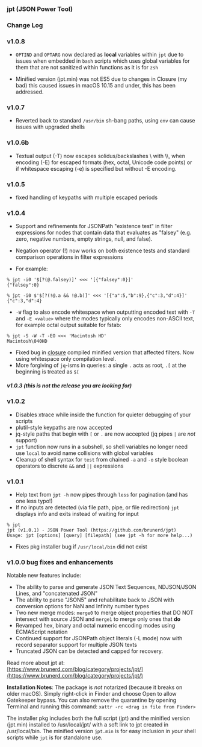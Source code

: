### jpt (JSON Power Tool)

### Change Log

### v1.0.8
* `OPTIND` and `OPTARG` now declared as **local** variables within `jpt` due to issues when embedded in `bash` scripts which uses global variables for them that are not sanitized within functions as it is for `zsh`

* Minified version (jpt.min) was not ES5 due to changes in Closure (my bad) this caused issues in macOS 10.15 and under, this has been addressed.

### v1.0.7 
* Reverted back to standard `/usr/bin` sh-bang paths, using `env` can cause issues with upgraded shells

### v1.0.6b 
* Textual output (-T) now escapes solidus/backslashes \\ with \\\\, when encoding (-E) for escaped formats (hex, octal, Unicode code points) or if whitespace escaping (-e) is specified but without -E encoding.

### v1.0.5 
* fixed handling of keypaths with multiple escaped periods

### v1.0.4
* Support and refinements for JSONPath "existence test" in filter expressions for nodes that contain data that evaluates as "falsey" (e.g. zero, negative numbers, empty strings, null, and false). 
* Negation operator (!) now works on both existence tests and standard comparison operations in filter expressions

* For example:
```
% jpt -i0 '$[?(@.falsey)]' <<< '[{"falsey":0}]'
{"falsey":0}

% jpt -i0 $'$[?(!@.a && !@.b)]' <<< '[{"a":5,"b":9},{"c":3,"d":4}]'
{"c":3,"d":4}
```
* `-W` flag to also encode whitespace when outputting encoded text with `-T` and `-E <value>` where the modes typically only encodes non-ASCII text, for example octal output suitable for fstab:
```
% jpt -S -W -T -EO <<< 'Macintosh HD'
Macintosh\040HD
```
* Fixed bug in [closure](https://mvnrepository.com/artifact/com.google.javascript/closure-compiler) compiled minified version that affected filters. Now using whitespace only compilation level.
* More forgiving of `jq`-isms in queries: a single `.` acts as root, `.[` at the beginning is treated as `$[`
##### v1.0.3 (this is not the release you are looking for)

### v1.0.2
* Disables xtrace while inside the function for quieter debugging of your scripts
* plutil-style keypaths are now accepted
* jq-style paths that begin with `[` or `.` are now accepted (jq pipes `|` are _not_ support) 
* `jpt` function now runs in a subshell, so shell variables no longer need use `local` to avoid name collisions with global variables
* Cleanup of shell syntax for `test` from chained `-a` and `-o` style boolean operators to discrete `&&` and `||` expressions

### v1.0.1
* Help text from `jpt -h` now pipes through `less` for pagination (and has one less typo!)
* If no inputs are detected (via file path, pipe, or file redirection) `jpt` displays info and exits instead of waiting for input
```
% jpt  
jpt (v1.0.1) - JSON Power Tool (https://github.com/brunerd/jpt)
Usage: jpt [options] [query] [filepath] (see jpt -h for more help...)
```
* Fixes pkg installer bug if `/usr/local/bin` did not exist

### v1.0.0 bug fixes and enhancements
Notable new features include:
* The ability to parse and generate JSON Text Sequences, NDJSON/JSON Lines, and "concatenated JSON"
* The ability to parse "JSON5" and rehabilitate back to JSON with conversion options for NaN and Infinity number types
* Two new merge modes: `merge0` to merge object properties that DO NOT intersect with source JSON  and `merge1` to merge only ones that **do**
* Revamped hex, binary and octal numeric encoding modes using ECMAScript notation
* Continued support for JSONPath object literals (-L mode) now with record separator support for multiple JSON texts
* Truncated JSON can be detected and capped for recovery.

Read more about jpt at: [https://www.brunerd.com/blog/category/projects/jpt/](https://www.brunerd.com/blog/category/projects/jpt/)

**Installation Notes**: The package is _not_ notarized (because it breaks on older macOS). Simply right-click in Finder and choose Open to allow Gatekeeper bypass. You can also remove the quarantine by opening Terminal and running this command: `xattr -rc <drag in file from Finder>`

The installer pkg includes both the full script (jpt) and the minified version (jpt.min) installed to /usr/local/jpt/ with a soft link to jpt created in /usr/local/bin. The minified version `jpt.min` is for easy inclusion in _your_ shell scripts while `jpt` is for standalone use.
